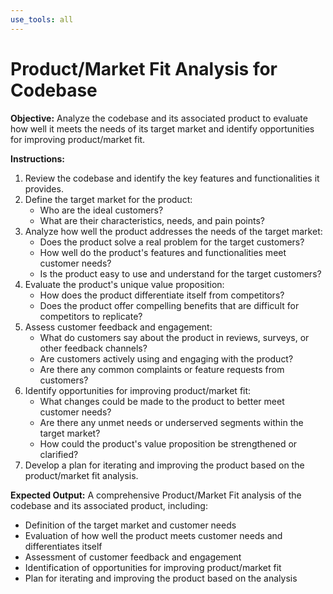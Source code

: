 ```yaml
---
use_tools: all
---
```

# Product/Market Fit Analysis for Codebase

**Objective:** Analyze the codebase and its associated product to evaluate how well it meets the needs of its target market and identify opportunities for improving product/market fit.

**Instructions:**

1. Review the codebase and identify the key features and functionalities it provides.
2. Define the target market for the product:
   - Who are the ideal customers?
   - What are their characteristics, needs, and pain points?
3. Analyze how well the product addresses the needs of the target market:
   - Does the product solve a real problem for the target customers?
   - How well do the product's features and functionalities meet customer needs?
   - Is the product easy to use and understand for the target customers?
4. Evaluate the product's unique value proposition:
   - How does the product differentiate itself from competitors?
   - Does the product offer compelling benefits that are difficult for competitors to replicate?
5. Assess customer feedback and engagement:
   - What do customers say about the product in reviews, surveys, or other feedback channels?
   - Are customers actively using and engaging with the product?
   - Are there any common complaints or feature requests from customers?
6. Identify opportunities for improving product/market fit:
   - What changes could be made to the product to better meet customer needs?
   - Are there any unmet needs or underserved segments within the target market?
   - How could the product's value proposition be strengthened or clarified?
7. Develop a plan for iterating and improving the product based on the product/market fit analysis.

**Expected Output:** A comprehensive Product/Market Fit analysis of the codebase and its associated product, including:
- Definition of the target market and customer needs
- Evaluation of how well the product meets customer needs and differentiates itself
- Assessment of customer feedback and engagement
- Identification of opportunities for improving product/market fit
- Plan for iterating and improving the product based on the analysis
